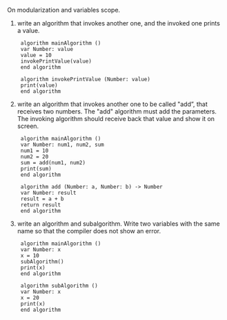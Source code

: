 On modularization and variables scope.
1. write an algorithm that invokes another one, and the invoked one prints a value.

        algorithm mainAlgorithm ()
        var Number: value
        value = 10
        invokePrintValue(value)
        end algorithm

        algorithm invokePrintValue (Number: value)
        print(value)
        end algorithm


2. write an algorithm that invokes another one to be called "add”, that receives two numbers. The "add" algorithm must add the parameters. The invoking algorithm should receive back that value and show it on screen.

        algorithm mainAlgorithm ()
        var Number: num1, num2, sum
        num1 = 10
        num2 = 20
        sum = add(num1, num2)
        print(sum)
        end algorithm

        algorithm add (Number: a, Number: b) -> Number
        var Number: result
        result = a + b
        return result
        end algorithm


3. write an algorithm and subalgorithm. Write two variables with the same name so that the compiler does not show an error.

        algorithm mainAlgorithm ()
        var Number: x
        x = 10
        subAlgorithm()
        print(x)
        end algorithm

        algorithm subAlgorithm ()
        var Number: x
        x = 20
        print(x)
        end algorithm


